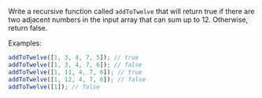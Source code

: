 
Write a recursive function called `addToTwelve` that will return true if there
are two adjacent numbers in the input array that can sum up to 12. Otherwise,
return false.

Examples:

```js
addToTwelve([1, 3, 4, 7, 5]); // true
addToTwelve([1, 3, 4, 7, 6]); // false
addToTwelve([1, 11, 4, 7, 6]); // true
addToTwelve([1, 12, 4, 7, 6]); // false
addToTwelve([1]); // false

```
